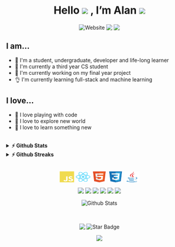 <h1 align="center">Hello <img src="https://github.com/TheDudeThatCode/TheDudeThatCode/blob/master/Assets/Earth.gif" width="25px"> , I’m Alan <img src="https://media.giphy.com/media/hvRJCLFzcasrR4ia7z/giphy.gif" width="25px"></h1>
<p align="center" >
<img align="center" alt="Website" height="25" src="https://img.shields.io/badge/Website-black?style=flat-square&logo=google-chrome&logoColor=white">
<img align="center" height="25" src="https://img.shields.io/badge/-LinkedIn-black?style=flat-square&logo=Linkedin&logoColor=white" />
<img align="center" height="25" src="https://img.shields.io/badge/My%20blog-black?style=flat-square&logo=microgenetics&logoColor=white" /><br/>
</p>
<p>
<h2>I am... </h2>
<ul>
  <li>💪 I'm a student, undergraduate, developer and life-long learner</li>
  <li>🤟 I'm currently a third year CS student</li>
  <li>🤝 I'm currently working on my final year project</li>
  <li>👌 I'm currently learning full-stack and machine learning</li>
</ul></p>
<p>
<h2>I love... </h2>
<ul>
  <li>🧡 I love playing with code</li>
  <li>💛 I love to explore new world</li>
  <li>💚 I love to learn something new</li>
</ul><br/>
<details>	
  <summary><b>⚡ Github Stats</b></summary><br/>
  <img alt="Github Stats"  src="https://github-readme-stats.vercel.app/api?username=Alan-aj&show_icons=true&hide_title=true&theme=highcontrast&include_all_commits=true&count_private=true&title_color=fff&hide_border=true" />
</details>
<details>	
  <summary><b>⚡ Github Streaks</b></summary><br/>
  <img alt="Github Streaks"  src="https://github-readme-streak-stats.herokuapp.com/?user=Alan-aj&hide_border=true&theme=highcontrast" />
</details>
<br/>
</p>
<p align="center">
  <img align="center" alt="Js" height="30" width="40" src="https://raw.githubusercontent.com/devicons/devicon/master/icons/javascript/javascript-plain.svg">
  <img align="center" alt="React" height="30" width="40" src="https://raw.githubusercontent.com/devicons/devicon/master/icons/react/react-original.svg">
  <img align="center" alt="HTML" height="30" width="40" src="https://raw.githubusercontent.com/devicons/devicon/master/icons/html5/html5-original.svg">
  <img align="center" alt="CSS" height="30" width="40" src="https://raw.githubusercontent.com/devicons/devicon/master/icons/css3/css3-original.svg">
  <img align="center" height="30" width="40" src="https://github.com/devicons/devicon/blob/master/icons/java/java-original.svg">
</p>
<p align="center">
<img height="27" src="https://img.shields.io/badge/-VS%20Code-black?style=flat-square&logo=visual-studio-code">
<img height="27" src="https://img.shields.io/badge/-GitHub-black?style=flat-square&logo=github&logoColor=white">
<img height="27" src="https://img.shields.io/badge/-Git-black?style=flat-square&logo=git">
<img height="27" src="https://img.shields.io/badge/Chrome-black?style=flat-square&logo=google-chrome">
<img height="27" src="https://img.shields.io/badge/Firebase-black?style=flat-square&logo=firebase">
<img height="27" src="https://img.shields.io/badge/-Heroku-black?style=flat-square&logo=heroku">
</p>
<p align="center" >
<img alt="Github Stats" src="https://github-readme-stats.vercel.app/api/top-langs/?username=Alan-aj&layout=compact&langs_count=7&theme=highcontrast&title_color=fff&hide_border=true" />
</p>
<br/>
<p align="center" >
<img align="center" height="25" src="https://visitor-badge.laobi.icu/badge?page_id=Alan-aj.Alan-aj" />
<img align="center" height="25" src="https://img.shields.io/static/v1?label=%F0%9F%8C%9F&message=If%20Useful&style=flat-square&color=black" alt="Star Badge"/>
</p>
<p align="center">
<img src="https://readme-typing-svg.herokuapp.com/?lines=console.log(%22Hello%2C%20World!%22);printf(%22Hello%2C%20World!%22);cout%20%3C%3C%20%22Hello%2C%20World!%22&center=true&size=25&width=600">
</p>
